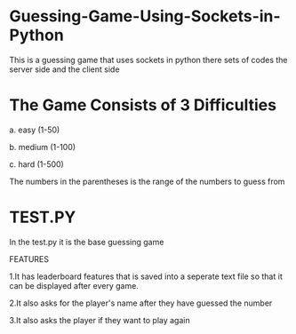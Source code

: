 # Guessing-Game-Using-Sockets-in-Python
This is a guessing game that uses sockets in python there sets of codes the server side and the client side

# The Game Consists of 3 Difficulties

a. easy (1-50)

b. medium (1-100)

c. hard (1-500)

The numbers in the parentheses is the range of the numbers to guess from

# TEST.PY
In the test.py it is the base guessing game 

FEATURES

1.It has leaderboard features that is saved into a seperate text file so that it can be displayed 
after every game.

2.It also asks for the player's name after they have guessed the number

3.It also asks the player if they want to play again
